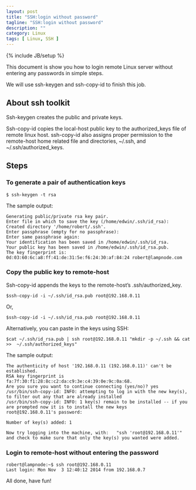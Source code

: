 ```yaml
---
layout: post
title: "SSH:login without password"
tagline: "SSH:login without password"
description: ""
category: Linux 
tags: [ Linux, SSH ]
---
```

{% include JB/setup %}

This document is show you how to login remote Linux server  without entering any passwords in simple steps.

We will use ssh-keygen and ssh-copy-id to finish this job.

## About ssh toolkit

Ssh-keygen creates the public and private keys. 

Ssh-copy-id copies the local-host public key to the authorized_keys file of remote linux host. ssh-copy-id also assigns proper permission to the remote-host home related file and directories, ~/.ssh, and ~/.ssh/authorized_keys.

## Steps

### To generate a pair of authentication keys

	$ ssh-keygen -t rsa

The sample output:

	Generating public/private rsa key pair.
	Enter file in which to save the key (/home/edwin/.ssh/id_rsa): 
	Created directory '/home/robert/.ssh'.
	Enter passphrase (empty for no passphrase): 
	Enter same passphrase again: 
	Your identification has been saved in /home/edwin/.ssh/id_rsa.
	Your public key has been saved in /home/edwin/.ssh/id_rsa.pub.
	The key fingerprint is:
	0d:03:60:6c:a8:ff:41:de:31:5e:f6:24:30:af:84:24 robert@lampnode.com

### Copy the public key to remote-host

Ssh-copy-id appends the keys to the remote-host’s .ssh/authorized_key.

	$ssh-copy-id -i ~/.ssh/id_rsa.pub root@192.168.0.11

Or,

	$ssh-copy-id -i ~/.ssh/id_rsa.pub root@192.168.0.11

Alternatively, you can paste in the keys using SSH:

	$cat ~/.ssh/id_rsa.pub | ssh root@192.168.0.11 "mkdir -p ~/.ssh && cat >>  ~/.ssh/authorized_keys"

The sample output:
	
	The authenticity of host '192.168.0.11 (192.168.0.11)' can't be established.
	RSA key fingerprint is fa:7f:30:f1:28:8c:c2:da:c9:3e:c4:39:0e:9c:0a:68.
	Are you sure you want to continue connecting (yes/no)? yes
	/usr/bin/ssh-copy-id: INFO: attempting to log in with the new key(s), to filter out any that are already installed
	/usr/bin/ssh-copy-id: INFO: 1 key(s) remain to be installed -- if you are prompted now it is to install the new keys
	root@192.168.0.11's password: 

	Number of key(s) added: 1

	Now try logging into the machine, with:   "ssh 'root@192.168.0.11'"
	and check to make sure that only the key(s) you wanted were added.

### Login to remote-host without entering the password

	robert@lampnode:~$ ssh root@192.168.0.11
	Last login: Mon Nov  3 12:40:12 2014 from 192.168.0.7
	

All done, have fun!
